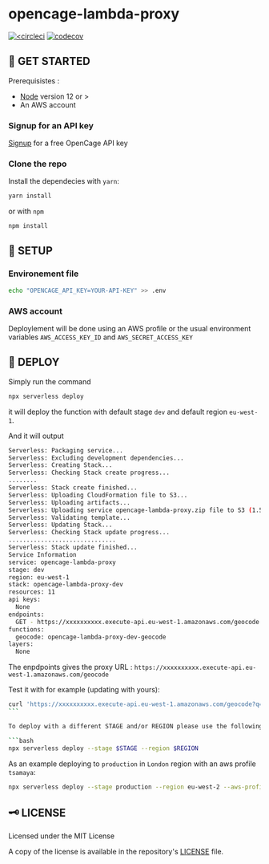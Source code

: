 # opencage-lambda-proxy

[![<circleci](https://circleci.com/gh/tsamaya/opencage-lambda-proxy.svg?style=svg)](https://app.circleci.com/pipelines/github/tsamaya/opencage-lambda-proxy)
[![codecov](https://codecov.io/gh/tsamaya/opencage-lambda-proxy/branch/main/graph/badge.svg?token=ZL3PAW0Q3R)](https://codecov.io/gh/tsamaya/opencage-lambda-proxy)

## 🔧 GET STARTED

Prerequisistes :

- [Node](https://nodejs.org/) version 12 or >
- An AWS account

### Signup for an API key

[Signup](https://opencagedata.com/users/sign_up) for a free OpenCage API key

### Clone the repo

Install the dependecies with `yarn`:

```bash
yarn install
```

or with `npm`

```bash
npm install
```

## 🔨 SETUP

### Environement file

```bash
echo "OPENCAGE_API_KEY=YOUR-API-KEY" >> .env
```

### AWS account

Deploylement will be done using an AWS profile or the usual environment variables `AWS_ACCESS_KEY_ID` and `AWS_SECRET_ACCESS_KEY`

## 🚀 DEPLOY

Simply run the command

```bash
npx serverless deploy
```

it will deploy the function with default stage `dev` and default region `eu-west-1`.

And it will output

```bash
Serverless: Packaging service...
Serverless: Excluding development dependencies...
Serverless: Creating Stack...
Serverless: Checking Stack create progress...
........
Serverless: Stack create finished...
Serverless: Uploading CloudFormation file to S3...
Serverless: Uploading artifacts...
Serverless: Uploading service opencage-lambda-proxy.zip file to S3 (1.54 MB)...
Serverless: Validating template...
Serverless: Updating Stack...
Serverless: Checking Stack update progress...
..............................
Serverless: Stack update finished...
Service Information
service: opencage-lambda-proxy
stage: dev
region: eu-west-1
stack: opencage-lambda-proxy-dev
resources: 11
api keys:
  None
endpoints:
  GET - https://xxxxxxxxxx.execute-api.eu-west-1.amazonaws.com/geocode
functions:
  geocode: opencage-lambda-proxy-dev-geocode
layers:
  None
```

The enpdpoints gives the proxy URL : `https://xxxxxxxxxx.execute-api.eu-west-1.amazonaws.com/geocode`

Test it with for example (updating with yours):

````bash
curl 'https://xxxxxxxxxx.execute-api.eu-west-1.amazonaws.com/geocode?q=lyon'
```

To deploy with a different STAGE and/or REGION please use the following command with $STAGE and $REGION according to your choice:

```bash
npx serverless deploy --stage $STAGE --region $REGION
````

As an example deploying to `production` in `London` region with an aws profile `tsamaya`:

```bash
npx serverless deploy --stage production --region eu-west-2 --aws-profile tsamaya
```

## 🗝 LICENSE

Licensed under the MIT License

A copy of the license is available in the repository's [LICENSE](LICENSE) file.
